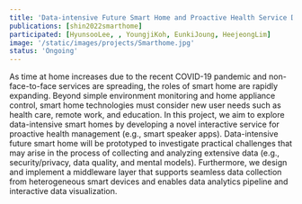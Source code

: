 ```yaml
---
title: 'Data-intensive Future Smart Home and Proactive Health Service Design Research'
publications: [shin2022smarthome]
participated: [HyunsooLee, , YoungjiKoh, EunkiJoung, HeejeongLim]
image: '/static/images/projects/Smarthome.jpg'
status: 'Ongoing'
---
```


As time at home increases due to the recent COVID-19 pandemic and non-face-to-face services are spreading, the roles of smart home are rapidly expanding. Beyond simple environment monitoring and home appliance control, smart home technologies must consider new user needs such as health care, remote work, and education. In this project, we aim to explore data-intensive smart homes by developing a novel interactive service for proactive health management (e.g., smart speaker apps). Data-intensive future smart home will be prototyped to investigate practical challenges that may arise in the process of collecting and analyzing extensive data (e.g., security/privacy, data quality, and mental models). Furthermore, we design and implement a middleware layer that supports seamless data collection from heterogeneous smart devices and enables data analytics pipeline and interactive data visualization.
